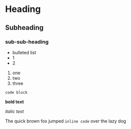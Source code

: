 # Heading

## Subheading

### sub-sub-heading



* bulleted list
* 1
* 2



1. one
2. two
3. three



```
code block
```



**bold text**

*italic text*



The quick brown fox jumped ```inline code``` over the lazy dog

